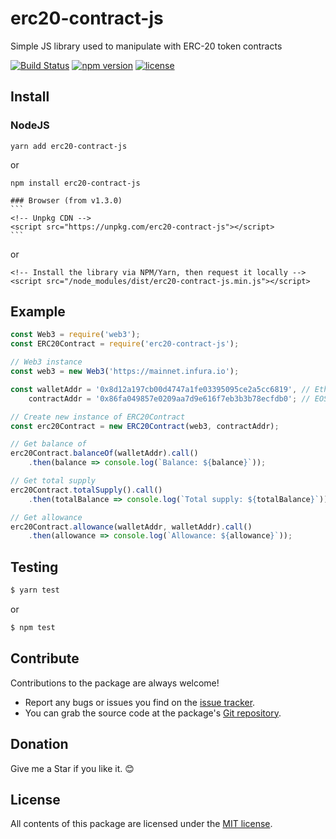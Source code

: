 # erc20-contract-js
Simple JS library used to manipulate with ERC-20 token contracts

[![Build Status](https://app.travis-ci.com/OsoianMarcel/erc20-contract-js.svg?branch=master)](https://app.travis-ci.com/OsoianMarcel/erc20-contract-js)
[![npm version](https://img.shields.io/npm/v/react.svg?style=flat)](https://www.npmjs.com/package/erc20-contract-js)
[![license](https://img.shields.io/github/license/mashape/apistatus.svg)](https://github.com/OsoianMarcel/erc20-contract-js/blob/master/LICENSE)

## Install

### NodeJS
```
yarn add erc20-contract-js
```
or
```
npm install erc20-contract-js
```

	### Browser (from v1.3.0)
	```
	<!-- Unpkg CDN -->
	<script src="https://unpkg.com/erc20-contract-js"></script>
	```
or
```
<!-- Install the library via NPM/Yarn, then request it locally -->
<script src="/node_modules/dist/erc20-contract-js.min.js"></script>
```

## Example
```js
const Web3 = require('web3');
const ERC20Contract = require('erc20-contract-js');

// Web3 instance
const web3 = new Web3('https://mainnet.infura.io');

const walletAddr = '0x8d12a197cb00d4747a1fe03395095ce2a5cc6819', // EtherDelta contract address
	contractAddr = '0x86fa049857e0209aa7d9e616f7eb3b3b78ecfdb0'; // EOS contract address

// Create new instance of ERC20Contract
const erc20Contract = new ERC20Contract(web3, contractAddr);

// Get balance of
erc20Contract.balanceOf(walletAddr).call()
	.then(balance => console.log(`Balance: ${balance}`));

// Get total supply
erc20Contract.totalSupply().call()
	.then(totalBalance => console.log(`Total supply: ${totalBalance}`));

// Get allowance
erc20Contract.allowance(walletAddr, walletAddr).call()
	.then(allowance => console.log(`Allowance: ${allowance}`));
```

## Testing

```bash
$ yarn test
```
or
```bash
$ npm test
```

## Contribute

Contributions to the package are always welcome!

* Report any bugs or issues you find on the [issue tracker].
* You can grab the source code at the package's [Git repository].

## Donation
Give me a Star if you like it. 😊

## License

All contents of this package are licensed under the [MIT license].

[issue tracker]: https://github.com/OsoianMarcel/erc20-contract-js/issues
[Git repository]: https://github.com/OsoianMarcel/erc20-contract-js
[MIT license]: LICENSE
